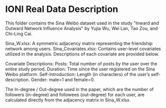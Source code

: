 # IONI Real Data Description
This folder contains the Sina Weibo dataset used in the study "Inward and Outward Network Influence Analysis" by Yujia Wu, Wei Lan, Tao Zou, and Chi-Ling Cai.

Sina_W.xlsx: A symmetric adjacency matrix representing the friendship network among users. 
Sina_Covariates.xlsx: Contains user-level covariates utilized in the analysis. Descriptions of each covariate are provided below.

Covariate Descriptions:
Posts: Total number of posts by the user over the entire study period.
Duration: Time since the user registered on the Sina Weibo platform.
Self-Introduction: Length (in characters) of the user’s self-description.
Gender: male=1 and female=0. 

The In-degree / Out-degree used in the paper, which are the number of followers (in-degree) and followees (out-degree) for each user, are calculated directly from the adjacency matrix in Sina_W.xlsx.
